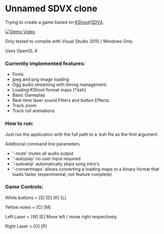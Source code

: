 # Unnamed SDVX clone
Trying to create a game based on [KShoot](http://kshoot.client.jp/)/[SDVX](https://www.youtube.com/watch?v=JBHKNl87juA).

[![Demo Video](http://img.youtube.com/vi/finlBLaO9Fw/0.jpg)](http://tdrz.nl/oo9LIJXk)

Only tested to compile with Visual Studio 2015 / Windows Only.

Uses OpenGL 4

### Currently implemented features:
- Fonts
- jpeg and png image loading
- Ogg audio streaming with timing management.
- Loading KShoot format maps (*.ksh)
- Basic Gameplay
- Real-time laser sound Filters and button Effects.
- Track zoom
- Track roll animations

### How to run:
Just run the application with the full path to a .ksh file as the first argument

Additional command line parameters
- '-mute' mutes all audio output
- '-autoplay' no user input required
- '-autoskip' automatically skips song intro's
- '-convertmaps' allows converting a loading maps to a binary format that loads faster (experimental, not feature complete)

### Game Controls:
White buttons = [S] [D] [K] [L]

Yellow notes = [C] [M] 

Left Laser = [W] [E] 
 Move left / move right respectively

Right Laser = [O] [P]
